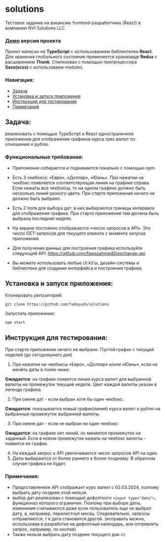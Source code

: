 # solutions
Тестовое задание на вакансию frontend-разработчика (React) в компанию NVI Solutions LLC

### [Демо](https://fadeyush.github.io/solutions/) версия проекта

Проект написан на **TypeScript** с использованием библиотелки **React**. Для хранения глобального состояния применяется хранилище **Redux** с расширением **Thunk**. Стилизован с помощью препроцессора **Sass(scss)** с использоваем modules. 

### Навигация:
* [Задача](#task)
* [Установка и запуск приложения](#installing)
* [Инструкция для тестирования](#instructions)
* [Примечания](#notes)

<a name='task'></a>

## Задача: 
реализовать с помощью TypeScript и React одностраничное приложение для отображения графиков курса трех валют по отношению к рублю.

### Функциональные требования:
- Приложение собирается и поднимается локально с помощью npm.

- Есть 3 чекбокса: «Евро», «Доллар», «Юань». При нажатии на чекбокс появляется
соответствующая линия на графике справа. Если нажаты все чекбоксы, то на одном
графике должно быть несколько линий разного цвета. При старте приложения ничего
не должно быть выбрано.

- Есть 2 поля для выбора дат: в них выбираются границы интервала для отображения
графика. При старте приложения там должна быть выбрана последняя неделя.

- На экране постоянно отображается «число запросов в API». Это число GET-запросов
для текущего клиента с момента запуска приложения.

- Для получения данных для построения графика используйте следующий API:
https://github.com/fawazahmed0/exchange-api.

- Вы можете использовать любые UI kit’ы, дизайн-системы и библиотеки для создания
интерфейса и построения графика.

<a name='installing'></a>

##  Установка и запуск приложения:

Клонировать репозиторий:

    git clone https://github.com/fadeyush/solutions

Запустить приложение:

    npm start

<a name='instructions'></a>

## Инструкция для тестирования:

При старте приложения ничего не выбрано. Пустой график с текущей неделей (до сегодняшнего дня)

1. При нажатии на чекбоксы «Евро», «Доллар» и/или «Юань», если не менять даты в полях ниже:

 **Ожидается**: на графике появится линия курса валют для выбранной валюты на промежуток текущей недели. Цвет каждой валюты указан в легенде графика.

2. При смене дат - если выбран хотя бы один чекбокс:
   
**Ожидается**: показывается новый график(линия) курса валют к рублю на выбранный промежуток выбранной валюты.

3. При смене дат - если не выбран ни один чекбокс:
   
**Ожидается**: на графике нет линий, но меняется промежуток на заданный. Если в новом промежутке нажать на чекбокс валюты - появится ее график.

4. На каждый запрос к API увеличивается число запросов API на один.
5. Даты выбираются от более раннего к более позднему. В обратном случае графика не будет.
   
<a name='notes'></a>

### Примечания:
- Предоставленное API отображает курс валют с 02.03.2024, поэтому выбрать дату позднее этой нельзя.
- выбор дат реализован с помощью дефолтного `<input type="date">`, функционал которого ограничен. Поэтому при выборе даты, изменения считываются даже если пользователь еще не выбрал дату, а, например, перелистнул месяц. Следовательно, запросы отправляются, т к дата становится другой. (исправить можно, использовав в разработке не дефолтный календарь, или отпрявлять запрос, например, по кнопке)
- Также нельзя выбрать дату позднее текущего дня =)